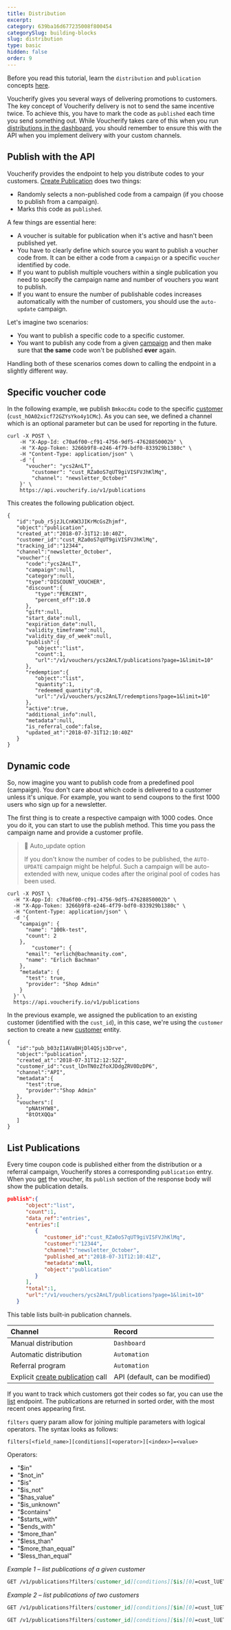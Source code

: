 ```yaml
---
title: Distribution
excerpt: 
category: 639ba16d677235008f800454
categorySlug: building-blocks
slug: distribution
type: basic
hidden: false
order: 9
---
```


Before you read this tutorial, learn the `distribution` and `publication` concepts [here](doc:key-concepts#distributions--publication).

Voucherify gives you several ways of delivering promotions to customers. The key concept of Voucherify delivery is not to send the same incentive twice. To achieve this, you have to mark the code as `published` each time you send something out. While Voucherify takes care of this when you run [distributions in the dashboard](doc:automatic-delivery), you should remember to ensure this with the API when you implement delivery with your custom channels.

## Publish with the API

Voucherify provides the endpoint to help you distribute codes to your customers. [Create Publication](ref:create-publication) does two things:
- Randomly selects a non-published code from a campaign (if you choose to publish from a campaign).
- Marks this code as `published`.

A few things are essential here:

- A voucher is suitable for publication when it's active and hasn't been published yet.
- You have to clearly define which source you want to publish a voucher code from. It can be either a code from a `campaign` or a specific `voucher` identified by code.
- If you want to publish multiple vouchers within a single publication you need to specify the campaign name and number of vouchers you want to publish.
- If you want to ensure the number of publishable codes increases automatically with the number of customers, you should use the `auto-update` campaign.

Let's imagine two scenarios:

- You want to publish a specific code to a specific customer.
- You want to publish any code from a given [campaign](ref:list-campaigns) and then make sure that **the same** code won't be published **ever** again.

Handling both of these scenarios comes down to calling the endpoint in a slightly different way.

## Specific voucher code

In the following example, we publish `BmkocdXu` code to the specific [customer](ref:get-customer)  (`cust_hOA02xicf72GZYsYko4y1CMc`). As you can see, we defined a channel which is an optional parameter but can be used for reporting in the future.  

```curl
curl -X POST \
	-H "X-App-Id: c70a6f00-cf91-4756-9df5-47628850002b" \
	-H "X-App-Token: 3266b9f8-e246-4f79-bdf0-833929b1380c" \
	-H "Content-Type: application/json" \
	-d '{
	  "voucher": "ycs2AnLT",
		"customer": "cust_RZa0oS7qUT9giVISFVJhKlMq",
		"channel": "newsletter_October"
	}' \
	https://api.voucherify.io/v1/publications
```

This creates the following publication object.

```curl 200 OK
{
   "id":"pub_r5jzJLCnKW3JIKrMcGsZhjmf",
   "object":"publication",
   "created_at":"2018-07-31T12:10:40Z",
   "customer_id":"cust_RZa0oS7qUT9giVISFVJhKlMq",
   "tracking_id":"12344",
   "channel":"newsletter_October",
   "voucher":{
      "code":"ycs2AnLT",
      "campaign":null,
      "category":null,
      "type":"DISCOUNT_VOUCHER",
      "discount":{
         "type":"PERCENT",
         "percent_off":10.0
      },
      "gift":null,
      "start_date":null,
      "expiration_date":null,
      "validity_timeframe":null,
      "validity_day_of_week":null,
      "publish":{
         "object":"list",
         "count":1,
         "url":"/v1/vouchers/ycs2AnLT/publications?page=1&limit=10"
      },
      "redemption":{
         "object":"list",
         "quantity":1,
         "redeemed_quantity":0,
         "url":"/v1/vouchers/ycs2AnLT/redemptions?page=1&limit=10"
      },
      "active":true,
      "additional_info":null,
      "metadata":null,
      "is_referral_code":false,
      "updated_at":"2018-07-31T12:10:40Z"
   }
}
```

## Dynamic code

So, now imagine you want to publish code from a predefined pool (campaign). You don't care about which code is delivered to a customer unless it's unique. For example, you want to send coupons to the first 1000 users who sign up for a newsletter. 

The first thing is to create a respective campaign with 1000 codes. Once you do it, you can start to use the publish method. This time you pass the campaign name and provide a customer profile.

> 📘 Auto_update option
> 
> If you don't know the number of codes to be published, the `AUTO-UPDATE` campaign might be helpful. Such a campaign will be auto-extended with new, unique codes after the original pool of codes has been used.

```curl
curl -X POST \
  -H "X-App-Id: c70a6f00-cf91-4756-9df5-47628850002b" \
  -H "X-App-Token: 3266b9f8-e246-4f79-bdf0-833929b1380c" \
  -H "Content-Type: application/json" \
  -d '{
    "campaign": { 
      "name": "100k-test", 
      "count": 2 
    },
		"customer": {
      "email": "erlich@bachmanity.com",
      "name": "Erlich Bachman"
    },
    "metadata": {
      "test": true,
      "provider": "Shop Admin"
    }
  }' \
  https://api.voucherify.io/v1/publications
```

In the previous example, we assigned the publication to an existing customer (identified with the `cust_id`), in this case, we're using the `customer` section to create a new [customer](ref:get-customer) entity.

```curl 200 OK Response
{
   "id":"pub_b03zI1AVaBHjDl4QSjs3Drve",
   "object":"publication",
   "created_at":"2018-07-31T12:12:52Z",
   "customer_id":"cust_lDnTN0zZfoXJDdgZRV0DzDP6",
   "channel":"API",
   "metadata":{
      "test":true,
      "provider":"Shop Admin"
   },
   "vouchers":[
      "pNAtHYW8",
      "8tOtXQQa"
   ]
}
```

## List Publications

Every time coupon code is published either from the distribution or a referral campaign, Voucherify stores a corresponding `publication` entry. When you [get](ref:get-voucher) the voucher, its `publish` section of the response body will show the publication details.

```json Get Voucher response part
publish":{  
      "object":"list",
      "count":1,
      "data_ref":"entries",
      "entries":[  
         {  
            "customer_id":"cust_RZa0oS7qUT9giVISFVJhKlMq",
            "customer":"12344",
            "channel":"newsletter_October",
            "published_at":"2018-07-31T12:10:41Z",
            "metadata":null,
            "object":"publication"
         }
      ],
      "total":1,
      "url":"/v1/vouchers/ycs2AnLT/publications?page=1&limit=10"
   }
```

This table lists built-in publication channels.

| **Channel** | **Record** |
|:---|:---|
| Manual distribution | `Dashboard` |
| Automatic distribution | `Automation` |
| Referral program | `Automation` |
| Explicit [create publication](ref:create-publication) call | API (default, can be modified) |

If you want to track which customers got their codes so far, you can use the [list](https://docs.voucherify.io/v2017-04-20/reference#list-publications) endpoint. The publications are returned in sorted order, with the most recent ones appearing first.

`filters` query param allow for joining multiple parameters with logical operators. The syntax looks as follows:

`filters[<field_name>][conditions][<operator>][<index>]=<value>`

Operators:  
- "$in"  
- "$not_in"  
- "$is" 
- "$is_not"  
- "$has_value"  
- "$is_unknown"  
- "$contains"  
- "$starts_with"  
- "$ends_with"  
- "$more_than"  
- "$less_than" 
- "$more_than_equal" 
- "$less_than_equal"

*Example 1 – list publications of a given customer*

```markdown List publications of a given customer
GET /v1/publications?filters[customer_id][conditions][$is][0]=cust_lUET6gRpO5Wxlg5p2j2gRCgL
```

*Example 2 – list publications of two customers*

```markdown one listing method
GET /v1/publications?filters[customer_id][conditions][$in][0]=cust_lUET6gRpO5Wxlg5p2j2gRCgL&filters[customer_id][conditions][$in][1]=cust_aR7NfHusxT7PdTMAKMfWDXnc
```
```markdown or another using the junction operator
GET /v1/publications?filters[customer_id][conditions][$is][0]=cust_lUET6gRpO5Wxlg5p2j2gRCgL&filters[customer_id][conditions][$is][1]=cust_aR7NfHusxT7PdTMAKMfWDXnc&filters[junction]=OR
```
